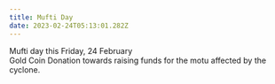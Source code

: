 ```yaml
---
title: Mufti Day
date: 2023-02-24T05:13:01.282Z
---
```

Mufti day this Friday, 24 February  
Gold Coin Donation towards raising funds for the motu affected by the cyclone.
